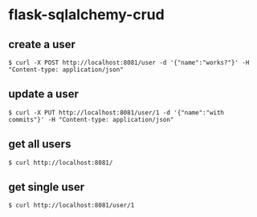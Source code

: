# flask-sqlalchemy-crud

## create a user
```
$ curl -X POST http://localhost:8081/user -d '{"name":"works?"}' -H "Content-type: application/json"
```

## update a user
```
$ curl -X PUT http://localhost:8081/user/1 -d '{"name":"with commits"}' -H "Content-type: application/json"
```

## get all users
```
$ curl http://localhost:8081/
```

## get single user
```
$ curl http://localhost:8081/user/1
```